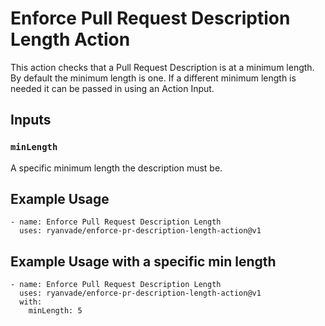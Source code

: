 # Enforce Pull Request Description Length Action

This action checks that a Pull Request Description is at a minimum length.  By default the minimum length is one.  If a different minimum length is needed it can be passed in using an Action Input. 

## Inputs

### `minLength`

A specific minimum length the description must be. 

## Example Usage

```
- name: Enforce Pull Request Description Length
  uses: ryanvade/enforce-pr-description-length-action@v1
```

## Example Usage with a specific min length

```
- name: Enforce Pull Request Description Length
  uses: ryanvade/enforce-pr-description-length-action@v1
  with:
    minLength: 5
```
